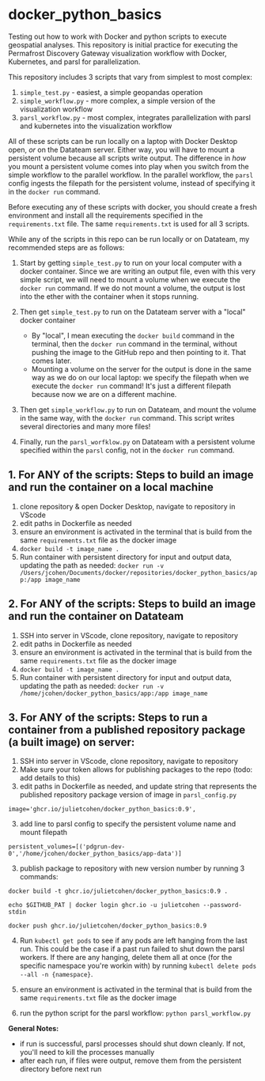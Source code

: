 # docker_python_basics

Testing out how to work with Docker and python scripts to execute geospatial analyses. This repository is initial practice for executing the Permafrost Discovery Gateway visualization workflow with Docker, Kubernetes, and parsl for parallelization.

This repository includes 3 scripts that vary from simplest to most complex:
  1. `simple_test.py` - easiest, a simple geopandas operation
  2. `simple_workflow.py` - more complex, a simple version of the visualization workflow
  3. `parsl_workflow.py` - most complex, integrates parallelization with parsl and kubernetes into the visualization workflow

All of these scripts can be run locally on a laptop with Docker Desktop open, _or_ on the Datateam server. Either way, you will have to mount a persistent volume because all scripts write output. The difference in _how_ you mount a persistent volume comes into play when you switch from the simple workflow to the parallel workflow. In the parallel workflow, the `parsl` config ingests the filepath for the persistent volume, instead of specifying it in the `docker run` command.

Before executing any of these scripts with docker, you should create a fresh environment and install all the requirements specified in the `requirements.txt` file. The same `requirements.txt` is used for all 3 scripts.

While any of the scripts in this repo can be run locally or on Datateam, my recommended steps are as follows:

1. Start by getting `simple_test.py` to run on your local computer with a docker container. Since we are writing an output file, even with this very simple script, we will need to mount a volume when we execute the `docker run` command. If we do not mount a volume, the output is lost into the ether with the container when it stops running.

2. Then get `simple_test.py` to run on the Datateam server with a "local" docker container
    - By "local", I mean executing the `docker build` command in the terminal, then the `docker run` command in the terminal, without pushing the image to the GitHub repo and then pointing to it. That comes later.
    - Mounting a volume on the server for the output is done in the same way as we do on our local laptop: we specify the filepath when we execute the `docker run` command! It's just a different filepath because now we are on a different machine.

3. Then get `simple_workflow.py` to run on Datateam, and mount the volume in the same way, with the `docker run` command. This script writes several directories and many more files!

4. Finally, run the `parsl_worfklow.py` on Datateam with a persistent volume specified within the `parsl` config, not in the `docker run` command. 

## 1. For ANY of the scripts: Steps to build an image and run the container on a local machine

1. clone repository & open Docker Desktop, navigate to repository in VScode
2. edit paths in Dockerfile as needed
3. ensure an environment is activated in the terminal that is build from the same `requirements.txt` file as the docker image 
4. `docker build -t image_name .` 
5. Run container with persistent directory for input and output data, updating the path as needed: `docker run -v /Users/jcohen/Documents/docker/repositories/docker_python_basics/app:/app image_name`

## 2. For ANY of the scripts: Steps to build an image and run the container on Datateam

1. SSH into server in VScode, clone repository, navigate to repository
2. edit paths in Dockerfile as needed
3. ensure an environment is activated in the terminal that is build from the same `requirements.txt` file as the docker image 
4. `docker build -t image_name .` 
5. Run container with persistent directory for input and output data, updating the path as needed: `docker run -v /home/jcohen/docker_python_basics/app:/app image_name`

## 3. For ANY of the scripts: Steps to run a container from a published repository package (a built image) on server:

1. SSH into server in VScode, clone repository, navigate to repository
2. Make sure your token allows for publishing packages to the repo (todo: add details to this)
2. edit paths in Dockerfile as needed, and update string that represents the published repository package version of image in `parsl_config.py` 
```
image='ghcr.io/julietcohen/docker_python_basics:0.9',
```
3. add line to parsl config to specify the persistent volume name and mount filepath
```
persistent_volumes=[('pdgrun-dev-0','/home/jcohen/docker_python_basics/app-data')]
```
3. publish package to repository with new version number by running 3 commands:
```
docker build -t ghcr.io/julietcohen/docker_python_basics:0.9 .

echo $GITHUB_PAT | docker login ghcr.io -u julietcohen --password-stdin

docker push ghcr.io/julietcohen/docker_python_basics:0.9
```

4. Run `kubectl get pods` to see if any pods are left hanging from the last run. This could be the case if a past run failed to shut down the parsl workers. If there are any hanging, delete them all at once (for the specific namespace you're workin with) by running `kubectl delete pods --all -n {namespace}`.

5. ensure an environment is activated in the terminal that is build from the same `requirements.txt` file as the docker image 

6. run the python script for the parsl workflow: `python parsl_workflow.py`

**General Notes:**
- if run is successful, parsl processes should shut down cleanly. If not, you'll need to kill the processes manually
- after each run, if files were output, remove them from the persistent directory before next run